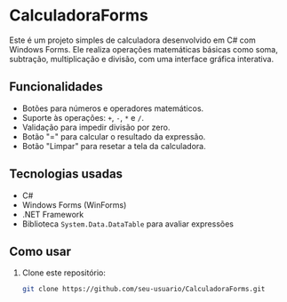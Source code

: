 # CalculadoraForms

Este é um projeto simples de calculadora desenvolvido em C# com Windows Forms. Ele realiza operações matemáticas básicas como soma, subtração, multiplicação e divisão, com uma interface gráfica interativa.

## Funcionalidades

- Botões para números e operadores matemáticos.
- Suporte às operações: `+`, `-`, `*` e `/`.
- Validação para impedir divisão por zero.
- Botão "=" para calcular o resultado da expressão.
- Botão "Limpar" para resetar a tela da calculadora.

## Tecnologias usadas

- C#
- Windows Forms (WinForms)
- .NET Framework
- Biblioteca `System.Data.DataTable` para avaliar expressões

## Como usar

1. Clone este repositório:
   ```bash
   git clone https://github.com/seu-usuario/CalculadoraForms.git
